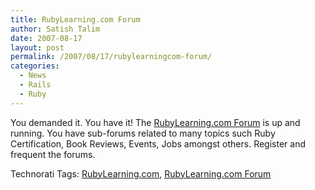 ```yaml
---
title: RubyLearning.com Forum
author: Satish Talim
date: 2007-08-17
layout: post
permalink: /2007/08/17/rubylearningcom-forum/
categories:
  - News
  - Rails
  - Ruby
---
```

<div>
  <p>
    You demanded it. You have it! The <a href="http://www.rubylearning.com/forum/index.php">RubyLearning.com Forum</a> is up and running. You have sub-forums related to many topics such Ruby Certification, Book Reviews, Events, Jobs amongst others. Register and frequent the forums.
  </p>
</div>

Technorati Tags: <a href="http://technorati.com/tag/RubyLearning.com" rel="tag">RubyLearning.com</a>, <a href="http://technorati.com/tag/RubyLearning.com+Forum" rel="tag">RubyLearning.com Forum</a>
